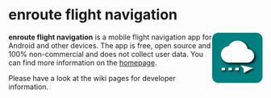 # enroute flight navigation

<img align="right" src="generatedSources/metadata/de.akaflieg_freiburg.enroute.png" width="100">**enroute flight navigation** is a mobile flight navigation app for Android and other devices. The app is free, open source and 100% non-commercial and does not collect user data. You can find more information on the [homepage](https://akaflieg-freiburg.github.io/enroute).

Please have a look at the wiki pages for developer information.
